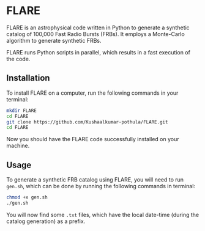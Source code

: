 # FLARE
FLARE is an astrophysical code written in Python to generate a synthetic catalog of 100,000 Fast Radio Bursts (FRBs). It employs a Monte-Carlo algorithm to generate synthetic FRBs.

FLARE runs Python scripts in parallel, which results in a fast execution of the code.
## Installation 
To install FLARE on a computer, run the following commands in your terminal:
```bash
mkdir FLARE
cd FLARE
git clone https://github.com/Kushaalkumar-pothula/FLARE.git
cd FLARE
```
Now you should have the FLARE code successfully installed on your machine.

## Usage
To generate a synthetic FRB catalog using FLARE, you will need to run ```gen.sh```, which can be done by running the following commands in terminal:
```bash
chmod +x gen.sh
./gen.sh
```
You will now find some ```.txt``` files, which have the local date-time (during the catalog generation) as a prefix. 


